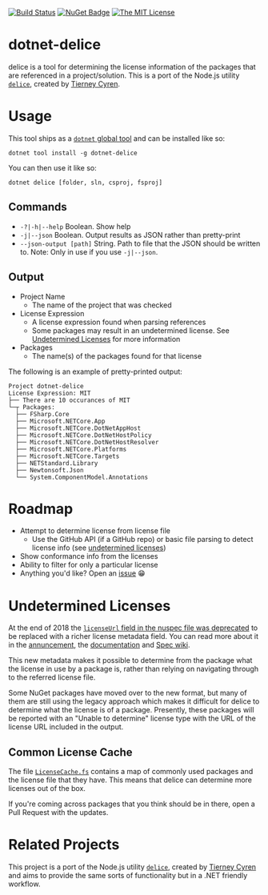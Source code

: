 [![Build Status](https://dev.azure.com/aaronpowell/dotnet-delice/_apis/build/status/master%20build?branchName=master)](https://dev.azure.com/aaronpowell/dotnet-delice/_build/latest?definitionId=29&branchName=master) [![NuGet Badge](https://buildstats.info/nuget/dotnet-delice)](https://www.nuget.org/packages/dotnet-delice) [![The MIT License](https://img.shields.io/badge/license-MIT-orange.svg?color=blue&style=flat-square)](http://opensource.org/licenses/MIT)

# dotnet-delice

delice is a tool for determining the license information of the packages that are referenced in a project/solution. This is a port of the Node.js utility [`delice`](https://github.com/cutenode/delice), created by [Tierney Cyren](https://github.com/bnb).

# Usage

This tool ships as a [`dotnet` global tool](https://docs.microsoft.com/en-us/dotnet/core/tools/global-tools?WT.mc_id=dotnetdelice-github-aapowell) and can be installed like so:

```
dotnet tool install -g dotnet-delice
```

You can then use it like so:

```
dotnet delice [folder, sln, csproj, fsproj]
```

## Commands

- `-?|-h|--help` Boolean. Show help
- `-j|--json` Boolean. Output results as JSON rather than pretty-print
- `--json-output [path]` String. Path to file that the JSON should be written to. Note: Only in use if you use `-j|--json`.

## Output

- Project Name
  - The name of the project that was checked
- License Expression
  - A license expression found when parsing references
  - Some packages may result in an undetermined license. See [Undetermined Licenses](#undetermined-licenses) for more information
- Packages
  - The name(s) of the packages found for that license

The following is an example of pretty-printed output:

```
Project dotnet-delice
License Expression: MIT
├── There are 10 occurances of MIT
└─┬ Packages:
  ├── FSharp.Core
  ├── Microsoft.NETCore.App
  ├── Microsoft.NETCore.DotNetAppHost
  ├── Microsoft.NETCore.DotNetHostPolicy
  ├── Microsoft.NETCore.DotNetHostResolver
  ├── Microsoft.NETCore.Platforms
  ├── Microsoft.NETCore.Targets
  ├── NETStandard.Library
  ├── Newtonsoft.Json
  └── System.ComponentModel.Annotations
```

# Roadmap

- Attempt to determine license from license file
  - Use the GitHub API (if a GitHub repo) or basic file parsing to detect license info (see [undetermined licenses](#undetermined-licenses))
- Show conformance info from the licenses
- Ability to filter for only a particular license
- Anything you'd like? Open an [issue](https://github.com/aaronpowell/dotnet-delice/issues) 😁

# Undetermined Licenses

At the end of 2018 the [`licenseUrl` field in the nuspec file was deprecated](https://github.com/NuGet/Announcements/issues/32) to be replaced with a richer license metadata field. You can read more about it in the [annuncement](https://github.com/NuGet/Announcements/issues/32), the [documentation](https://docs.microsoft.com/en-us/nuget/reference/nuspec?WT.mc_id=dotnetdelice-github-aapowell#license) and [Spec wiki](https://github.com/NuGet/Home/wiki/Packaging-License-within-the-nupkg).

This new metadata makes it possible to determine from the package what the license in use by a package is, rather than relying on navigating through to the referred license file.

Some NuGet packages have moved over to the new format, but many of them are still using the legacy approach which makes it difficult for delice to determine what the license is of a package. Presently, these packages will be reported with an "Unable to determine" license type with the URL of the license URL included in the output.

## Common License Cache

The file [`LicenseCache.fs`](src/DotNetDelice/LicenseCache.fs) contains a map of commonly used packages and the license file that they have. This means that delice can determine more licenses out of the box.

If you're coming across packages that you think should be in there, open a Pull Request with the updates.

# Related Projects

This project is a port of the Node.js utility [`delice`](https://github.com/cutenode/delice), created by [Tierney Cyren](https://github.com/bnb) and aims to provide the same sorts of functionality but in a .NET friendly workflow.
